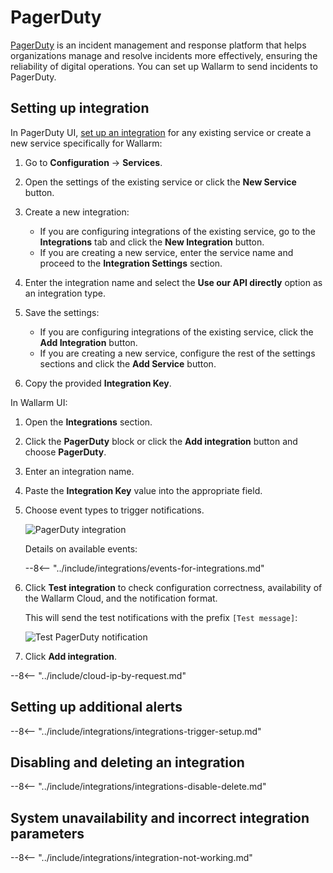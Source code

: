 [link-pagerduty-docs]: https://support.pagerduty.com/docs/services-and-integrations

#   PagerDuty

[PagerDuty](https://www.pagerduty.com/) is an incident management and response platform that helps organizations manage and resolve incidents more effectively, ensuring the reliability of digital operations. You can set up Wallarm to send incidents to PagerDuty.

##  Setting up integration

In PagerDuty UI, [set up an integration][link-pagerduty-docs] for any existing service or create a new service specifically for Wallarm:

1. Go to **Configuration** → **Services**.
2. Open the settings of the existing service or click the **New Service** button.
3. Create a new integration:

    *   If you are configuring integrations of the existing service, go to the **Integrations** tab and click the **New Integration** button.
    *   If you are creating a new service, enter the service name and proceed to the **Integration Settings** section.
4. Enter the integration name and select the **Use our API directly** option as an integration type.
5. Save the settings:

    *   If you are configuring integrations of the existing service, click the **Add Integration** button.
    *   If you are creating a new service, configure the rest of the settings sections and click the **Add Service** button.
    
5. Copy the provided **Integration Key**.

In Wallarm UI:

1. Open the **Integrations** section.
1. Click the **PagerDuty** block or click the **Add integration** button and choose **PagerDuty**. 
1. Enter an integration name.
1. Paste the **Integration Key** value into the appropriate field.
1. Choose event types to trigger notifications.

    ![PagerDuty integration](../../../images/user-guides/settings/integrations/add-pagerduty-integration.png)

    Details on available events:
      
    --8<-- "../include/integrations/events-for-integrations.md"

1. Click **Test integration** to check configuration correctness, availability of the Wallarm Cloud, and the notification format.

    This will send the test notifications with the prefix `[Test message]`:

    ![Test PagerDuty notification](../../../images/user-guides/settings/integrations/test-pagerduty-scope-changed.png)

1. Click **Add integration**.

--8<-- "../include/cloud-ip-by-request.md"

## Setting up additional alerts

--8<-- "../include/integrations/integrations-trigger-setup.md"

## Disabling and deleting an integration

--8<-- "../include/integrations/integrations-disable-delete.md"

## System unavailability and incorrect integration parameters

--8<-- "../include/integrations/integration-not-working.md"
